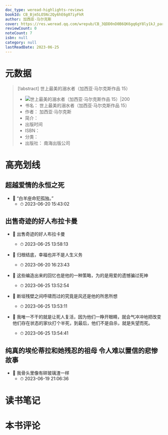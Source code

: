 ```yaml
---
doc_type: weread-highlights-reviews
bookId: CB_Bjm5LO5Nc2Qy6hE6g07iyFkR
author: 加西亚·马尔克斯
cover: https://res.weread.qq.com/wrepub/CB_3QDD0nD0B6QK6gq6gY8ly1kJ_parsecover
reviewCount: 0
noteCount: 7
isbn: null
category: null
lastReadDate: 2023-06-25
---
```

# 元数据
> [!abstract] 世上最美的溺水者（加西亚·马尔克斯作品 15）
> - ![ 世上最美的溺水者（加西亚·马尔克斯作品 15）|200](https://res.weread.qq.com/wrepub/CB_3QDD0nD0B6QK6gq6gY8ly1kJ_parsecover)
> - 书名： 世上最美的溺水者（加西亚·马尔克斯作品 15）
> - 作者： 加西亚·马尔克斯
> - 简介： 
> - 出版时间 
> - ISBN： 
> - 分类： 
> - 出版社： 南海出版公司

# 高亮划线

## 超越爱情的永恒之死


- 📌 “白羊座命犯孤独。” 
    - ⏱ 2023-06-20 15:43:02 
## 出售奇迹的好人布拉卡曼


- 📌 出售奇迹的好人布拉卡曼 
    - ⏱ 2023-06-25 13:58:13 

- 📌 归根结底，幸福也并不是人生义务 
    - ⏱ 2023-06-20 16:23:43 

- 📌 这些编造出来的回忆也是他的一种策略，为的是用爱的遗憾骗过死神 
    - ⏱ 2023-06-25 13:52:54 

- 📌 断垣残壁之间呼啸而过的究竟是风还是他的所思所想 
    - ⏱ 2023-06-25 13:53:11 

- 📌 我唯一不干的就是让死人复活，因为他们一睁开眼睛，就会气冲冲地把改变他们存在状态的家伙打个半死，到最后，他们不是自杀，就是失望而死。 
    - ⏱ 2023-06-25 13:54:41 
## 纯真的埃伦蒂拉和她残忍的祖母 令人难以置信的悲惨故事


- 📌 我骨头里像有碎玻璃渣一样 
    - ⏱ 2023-06-19 21:06:36 
# 读书笔记

# 本书评论
